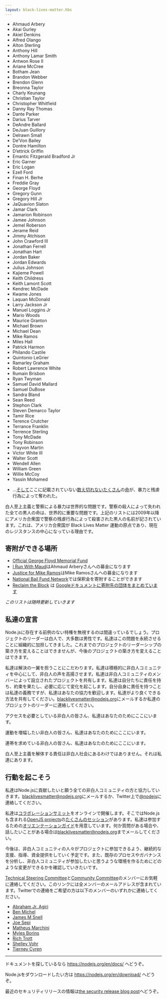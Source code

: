 ```yaml
---
layout: black-lives-matter.hbs
---
```


<section id="lives">
  
  * Ahmaud Arbery
  * Akai Gurley
  * Akiel Denkins
  * Alfred Olango
  * Alton Sterling
  * Anthony Hill
  * Anthony Lamar Smith
  * Antwon Rose II
  * Ariane McCree
  * Botham Jean
  * Brandon Webber
  * Brendon Glenn
  * Breonna Taylor
  * Charly Keunang
  * Christian Taylor
  * Christopher Whitfield
  * Danny Ray Thomas
  * Dante Parker
  * Darius Tarver
  * DeAndre Ballard
  * DeJuan Guillory
  * Delrawn Small
  * De’Von Bailey
  * Dontre Hamilton
  * D’ettrick Griffin
  * Emantic Fitzgerald Bradford Jr
  * Eric Garner
  * Eric Logan
  * Ezell Ford
  * Finan H. Berhe
  * Freddie Gray
  * George Floyd
  * Gregory Gunn
  * Gregory Hill Jr
  * JaQuavion Slaton
  * Jamar Clark
  * Jamarion Robinson
  * Jamee Johnson
  * Jemel Roberson
  * Jerame Reid
  * Jimmy Atchison
  * John Crawford III
  * Jonathan Ferrell
  * Jonathan Hart
  * Jordan Baker
  * Jordan Edwards
  * Julius Johnson
  * Kajieme Powell
  * Keith Childress
  * Keith Lamont Scott
  * Kendrec McDade
  * Kwame Jones
  * Laquan McDonald
  * Larry Jackson Jr
  * Manuel Loggins Jr
  * Mario Woods
  * Maurice Granton
  * Michael Brown
  * Michael Dean
  * Mike Ramos
  * Miles Hall
  * Patrick Harmon
  * Philando Castile
  * Quintonio LeGrier
  * Ramarley Graham
  * Robert Lawrence White
  * Rumain Brisbon
  * Ryan Twyman
  * Samuel David Mallard
  * Samuel DuBose
  * Sandra Bland
  * Sean Reed
  * Stephon Clark
  * Steven Demarco Taylor
  * Tamir Rice
  * Terence Crutcher
  * Terrance Franklin
  * Terrence Sterling
  * Tony McDade
  * Tony Robinson
  * Trayvon Martin
  * Victor White III
  * Walter Scott
  * Wendell Allen
  * William Green
  * Willie McCoy
  * Yassin Mohamed
  <!-- * &hellip;[and](https://mappingpoliceviolence.org/) [countless](https://twitter.com/samswey/status/1259254114606886913) 
    [more](https://apps.npr.org/documents/document.html?id=6933593-NPR-CodeSwitch-Saytheirnameslistv3) 
    [lives](https://ebwiki.org/) 
    not listed  here, taken by violence and brutality. -->
  * &hellip;[そして](https://mappingpoliceviolence.org/)ここに記載されていない[数え切れない](https://twitter.com/samswey/status/1259254114606886913)[たくさん](https://apps.npr.org/documents/document.html?id=6933593-NPR-CodeSwitch-Saytheirnameslistv3)の[命](https://ebwiki.org/)が、暴力と残虐行為によって奪われた。

</section>

<!--
White supremacy and police brutality are global problems. Every Black life
lost to police murder globally matters and mattered. The above list
contains the names of Black people murdered by police brutality in the
U.S. since 2009. This is because the U.S. is the origin of the Black Lives
Matter movement and currently the heart of the resistance.
-->

白人至上主義と警察による暴力は世界的な問題です。警察の殺人によって失われた全ての黒人の命は、世界的に重要な問題です。上記のリストには2009年以降にアメリカ合衆国で警察の残虐行為によって殺害された黒人の名前が記されています。これは、アメリカ合衆国が Black Lives Matter 運動の原点であり、現在のレジスタンスの中心になっている理由です。

<!--
## Where you can donate:
-->

## 寄附ができる場所

<!--
* Donate to the [Official George Floyd Memorial Fund](https://www.gofundme.com/f/georgefloyd).
* Donate to the [I Run With Maud](https://www.gofundme.com/f/i-run-with-maud) fundraiser for Ahmaud Arbery.
* Donate to the [Justice for Mike Ramos](https://www.gofundme.com/f/justice-for-mike-ramos) fundraiser.
* Find and donate to bail funds via the [National Bail Fund Network](https://www.communityjusticeexchange.org/nbfn-directory).
* [Reclaim the Block](https://www.facebook.com/reclaimtheblock/) has published a [Google Doc of organizations to donate to](https://docs.google.com/document/d/1yLWGTQIe3967hdc9RSxBq5s6KKZHe-3_mWp5oemd7OA/preview?pru=AAABcpUiX3k*Y6Q4I6UBtkH3lLz9GVLg0A).
-->

* [Official George Floyd Memorial Fund](https://www.gofundme.com/f/georgefloyd)
* [I Run With Maud](https://www.gofundme.com/f/i-run-with-maud)はAhmaud Arberyさんへの募金になります
* [Justice for Mike Ramos](https://www.gofundme.com/f/justice-for-mike-ramos)はMike Ramosさんへの募金になります
* [National Bail Fund Network](https://www.communityjusticeexchange.org/nbfn-directory)では保釈金を寄附することができます
* [Reclaim the Block](https://www.facebook.com/reclaimtheblock/) は [Googleドキュメントに寄附先の団体をまとめています](https://docs.google.com/document/d/1yLWGTQIe3967hdc9RSxBq5s6KKZHe-3_mWp5oemd7OA/preview?pru=AAABcpUiX3k*Y6Q4I6UBtkH3lLz9GVLg0A)

<section id="update" class="center">

<!--
*We will update this list as appropriate*
-->
*このリストは随時更新していきます*

</section>

<!--
## Our Commitment
-->

## 私達の宣言

<!--
It would be wrong for us to ignore the unearned privilege that exists in
Node.js. Much of the project leadership is white, and a majority are men.
We are and have been systematically complicit in perpetuating the issues
that led us to where we are. We can't change how we've built out the
project's leadership to date, but we can change how we build it moving
forward.
-->

Node.jsに存在する前例のない特権を無視するのは間違っているでしょう。プロジェクトのリーダーは白人で、大多数は男性です。私達はこの問題を永続させることに組織的に加担してきました。これまでのプロジェクトのリーダーシップの築き方を変えることはできませんが、今後のプロジェクトの築き方を変えることはできます。

<!--
We are dedicated to being a part of the solution. We will actively center
the Black community and uplift Black voices. We will share projects
founded and built by Black community members. We will hold ourselves
accountable, fulfill our promises, and make changes as needed. While it is
our responsibility to hold ourselves accountable, we welcome your help. We
invite you to share ways that we can do better. Email
[blacklivesmatter@nodejs.org](mailto:blacklivesmatter@nodejs.org)
or reach out to any of our project leaders.
-->

私達は解決の一翼を担うことにこだわります。私達は積極的に非白人コミュニティを中心にして、非白人の声を高揚させます。私達は非白人コミュニティのメンバーによって設立されたプロジェクトを共有します。私達は自分たちに責任を持ち、約束を果たし、必要に応じて変化を起こします。自分自身に責任を持つことは私達の義務ですが、私達はあなたの協力を歓迎します。私達がより良くできる方法を共有してください。[blacklivesmatter@nodejs.org](mailto:blacklivesmatter@nodejs.org)にメールするか私達のプロジェクトのリーダーに連絡してください。

<section id="here-for-you">

<!--
To Black folks looking for access: We're here for you.

To Black people looking for amplification: We're here for you.

To Black members of our community seeking collaboration: We're here for
you.
-->

アクセスを必要としている非白人の皆さん、私達はあなたのためにここにいます。

運動を増幅したい非白人の皆さん、私達はあなたのためにここにいます。

連帯を求めている非白人の皆さん、私達はあなたのためにここにいます。

</section>

<!--
The responsibility to dismantle white supremacy does not fall on the Black
community. It falls on the rest of us.
-->

白人至上主義を解体する責任は非白人社会にあるわけではありません。それは私達にあります。

<!--
## Taking Action
-->

## 行動を起こそう

<!--
We will work with any Black community member who wishes to contribute to
Node.js. Please contact us at [blacklivesmatter@nodejs.org](mailto:blacklivesmatter@nodejs.org)
or [@nodejs](https://twitter.com/nodejs) on Twitter with any questions.
-->

私達はNode.jsに貢献したいと願う全ての非白人コミュニティの方と協力していきます。[blacklivesmatter@nodejs.org](mailto:blacklivesmatter@nodejs.org)にメールするか、Twitter上で[@nodejs](https://twitter.com/nodejs)に連絡してください。

<!--
We have an upcoming free online [collaboration summit](https://github.com/openjs-foundation/summit#upcoming-events).
There are [many different sessions](https://github.com/openjs-foundation/summit/issues?q=is%3Aissue+is%3Aopen+label%3A%22Session+Proposal%22)
across various [OpenJS projects](https://openjsf.org/projects/), including Node.js.
We have an [orientation guide](https://github.com/openjs-foundation/summit/blob/master/2020-06-23-Austin/orientation.md)
to help you figure out how you might want to take part. If you have any questions or
want to talk about anything, please reach out to [blacklivesmatter@nodejs.org](mailto:blacklivesmatter@nodejs.org).
-->

私達は[コラボレーションサミット](https://github.com/openjs-foundation/summit#upcoming-events)をオンラインで開催します。そこではNode.jsも含まれる[OpenJS projects](https://openjsf.org/projects/)の[たくさんのセッション](https://github.com/openjs-foundation/summit/issues?q=is%3Aissue+is%3Aopen+label%3A%22Session+Proposal%22)があります。私達は参加するための[オリエンテーションガイド](https://github.com/openjs-foundation/summit/blob/master/2020-06-23-Austin/orientation.md)を用意しています。何か質問がある場合や、話したいことがある場合は[blacklivesmatter@nodejs.org](mailto:blacklivesmatter@nodejs.org)までメールしてください。

<!--
Moving forward we plan to offer ongoing support, mentorship, and sponsorship to
help those from the Black community get involved in our project. We will
also be analyzing our existing processes and governance to see what changes
we can make to make sure our project is the kind of environment that the
Black community wants to participate in.
-->

今後は、非白人コミュニティの人々がプロジェクトに参加できるよう、継続的な支援、指導、資金提供をしていく予定です。また、既存のプロセスやガバナンスを分析し、非白人コミュニティが参加したいと思うような環境を作るためにどのような変更ができるかを確認していきたいです。

<!--
Please feel welcome to contact
[Technical Steering Committee](https://github.com/nodejs/node#tsc-technical-steering-committee)
and [Community Committee](https://github.com/nodejs/community-committee#community-committee-members)
members. The preceding links contain email addresses for all members. If
you prefer, you can contact any of the following members on Twitter:
-->

[Technical Steering Committee](https://github.com/nodejs/node#tsc-technical-steering-committee)と[Community Committee](https://github.com/nodejs/community-committee#community-committee-members)のメンバーにお気軽に連絡してください。このリンクには全メンバーのメールアドレスが含まれています。Twitterでの連絡をご希望の方は以下のメンバーのいずれかに連絡してください。

<section id="we-are-here-for-you">

* [Abraham Jr. Agiri](https://twitter.com/codeekage)
* [Ben Michel](https://twitter.com/obensource)
* [James M Snell](https://twitter.com/jasnell)
* [Joe Sepi](https://twitter.com/joe_sepi)
* [Matheus Marchini](https://twitter.com/mmarkini)
* [Myles Borins](https://twitter.com/MylesBorins)
* [Rich Trott](https://twitter.com/Trott)
* [Shelley Vohr](https://twitter.com/codebytere)
* [Tierney Cyren](https://twitter.com/bitandbang)

</section>

<hr id="break">

<section id="it-is-temporary">

<!--
If you're looking for docs, see https://nodejs.org/en/docs/.

To download Node.js, see https://nodejs.org/en/download/.

For information on the recent security release, see
[the security release blog post](https://nodejs.org/en/blog/vulnerability/june-2020-security-releases/).
-->

ドキュメントを探しているなら https://nodejs.org/en/docs/ へどうぞ。

Node.jsをダウンロードしたい方は https://nodejs.org/en/download/ へどうぞ。

最近のセキュリティリリースの情報は[the security release blog post](https://nodejs.org/en/blog/vulnerability/june-2020-security-releases/)へどうぞ。

</section>
